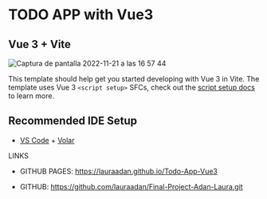 # TODO APP with Vue3

## Vue 3 + Vite

![Captura de pantalla 2022-11-21 a las 16 57 44](https://user-images.githubusercontent.com/86961241/203100792-bd98516d-aaa0-4852-8d27-9fae7bea49f4.png)


This template should help get you started developing with Vue 3 in Vite. The template uses Vue 3 `<script setup>` SFCs, check out the [script setup docs](https://v3.vuejs.org/api/sfc-script-setup.html#sfc-script-setup) to learn more.

## Recommended IDE Setup

- [VS Code](https://code.visualstudio.com/) + [Volar](https://marketplace.visualstudio.com/items?itemName=Vue.volar)


LINKS

- GITHUB PAGES: https://lauraadan.github.io/Todo-App-Vue3

- GITHUB: https://github.com/lauraadan/Final-Project-Adan-Laura.git



